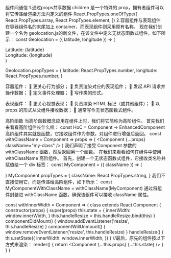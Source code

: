 组件间通信
1.通过props共享数据
children 是一个特殊的 prop，拥有者组件可以将它传递给渲染方法内定义的组件
 React.PropTypes.oneOfType([
React.PropTypes.array,
React.PropTypes.element,
])
2.容器组件与表现组件
在容器组件名的末尾加上 container，而表现组件则采用原有名称，
现在我们创建一个名为 geolocation.js的新文件，在该文件中定义无状态函数式组件，如下所示：
const Geolocation = ({ latitude, longitude }) => (
<div>
<div>Latitude: {latitude}</div>
<div>Longitude: {longitude}</div>
</div>
)

Geolocation.propTypes = {
latitude: React.PropTypes.number,
longitude: React.PropTypes.number,
}

容器组件：
 更关心行为部分；
 负责渲染对应的表现组件；
 发起 API 请求并操作数据；
 定义事件处理器；
 写作类的形式。

表现组件：
 更关心视觉表现；
 负责渲染 HTML 标记（或其他组件）；
 以 props 的形式从父组件接收数据；
 通常写作无状态函数式组件。


高阶函数
当高阶函数概念应用在组件上时，我们将它简称为高阶组件。
首先我们来看看高阶组件长什么样：
const HoC = Component => EnhancedComponent
高阶组件其实就是函数，它接收组件作为参数，对组件进行增强后返回。
const withClassName = Component => props => (
<Component {...props} className="my-class" />
)
我们声明了接受 Component 参数的 withClassName 函数，然后返回另一个函数。
在我们来看看如何在组件中使用 withClassName 高阶组件。
首先，创建一个无状态函数式组件，它接收类名称并赋值给一个 div 标签：
const MyComponent = ({ className }) => (
<div className={className} />
)
MyComponent.propTypes = {
className: React.PropTypes.string,
}
我们不直接使用它，而是传递给高阶组件，如下所示：
const MyComponentWithClassName = withClassName(MyComponent)
通过将组件封装进 withClassName 函数，确保该组件可以接收 className 属性。

const withInnerWidth = Component => (
class extends React.Component {
constructor(props) {
super(props)
this.state = {
innerWidth: window.innerWidth,
}
this.handleResize = this.handleResize.bind(this)
}
componentDidMount() {
window.addEventListener('resize', this.handleResize)
}
componentWillUnmount() {
window.removeEventListener('resize', this.handleResize)
}
handleResize() {
this.setState({
innerWidth: window.innerWidth,
})
}
//最后，原先的组件按以下方式来渲染：
render() {
return <Component {...this.props} {...this.state} />
}
 }
)